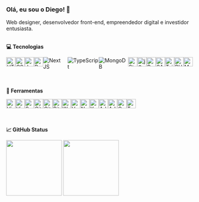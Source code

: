 
### Olá, eu sou o Diego! 👋
  
Web designer, desenvolvedor front-end, empreendedor digital e investidor entusiasta.<br><br>

<b>:computer: Tecnologias</b><br>

<div style='display: flex;'>
  <img alt="HTML5" style="height: 25px;" src="https://img.shields.io/badge/html5-%23E34F26.svg?&style=for-the-badge&logo=html5&logoColor=white"/>
  <img alt="CSS3" style="height: 25px;" src="https://img.shields.io/badge/css3-%231572B6.svg?&style=for-the-badge&logo=css3&logoColor=white"/>
  <img alt="JavaScript" style="height: 25px;" src="https://img.shields.io/badge/javascript-%23323330.svg?&style=for-the-badge&logo=javascript&logoColor=%23F7DF1E"/>
  <img alt="React" style="height: 25px;" src="https://img.shields.io/badge/react-%2320232a.svg?&style=for-the-badge&logo=react&logoColor=%2361DAFB"/>
  <img alt="Next JS" src="https://img.shields.io/badge/nextjs-%23000000.svg?style=for-the-badge&logo=next.js&logoColor=white"/>
  <img alt="TypeScript" src="https://img.shields.io/badge/typescript-%23007ACC.svg?style=for-the-badge&logo=typescript&logoColor=white"/>
  <img alt="MongoDB" src ="https://img.shields.io/badge/MongoDB-%234ea94b.svg?style=for-the-badge&logo=mongodb&logoColor=white"/>
  <img alt="Styled Components" style="height: 25px;" src="https://img.shields.io/badge/styled--components-DB7093?style=for-the-badge&logo=styled-components&logoColor=white"/>
  <img alt="jQuery" style="height: 25px;" src="https://img.shields.io/badge/jquery-%230769AD.svg?&style=for-the-badge&logo=jquery&logoColor=white"/>
  <img alt="Bootstrap" style="height: 25px;" src="https://img.shields.io/badge/bootstrap-%23563D7C.svg?&style=for-the-badge&logo=bootstrap&logoColor=white"/>
  <img alt="SASS" style="height: 25px;" src="https://img.shields.io/badge/SASS-hotpink.svg?&style=for-the-badge&logo=SASS&logoColor=white"/>
  <img alt="TailwindCSS" style="height: 25px;" src="https://img.shields.io/badge/tailwindcss-%2338B2AC.svg?&style=for-the-badge&logo=tailwind-css&logoColor=white"/>
  <img alt="PHP" style="height: 25px;" src="https://img.shields.io/badge/php-%23777BB4.svg?&style=for-the-badge&logo=php&logoColor=white"/>
  <img alt="MySQL" style="height: 25px;" src="https://img.shields.io/badge/mysql-%2300f.svg?&style=for-the-badge&logo=mysql&logoColor=white"/>
</div>

<br><br>
<b>:wrench: Ferramentas</b><br>
<div style='display: flex;'>
  <img alt="Visual Studio Code" style="height: 25px;" src="https://img.shields.io/badge/VisualStudioCode-0078d7.svg?&style=for-the-badge&logo=visual-studio-code&logoColor=white"/>
  <img alt="Visual Studio" style="height: 25px;" src="https://img.shields.io/badge/VisualStudio-5C2D91.svg?&style=for-the-badge&logo=visual-studio&logoColor=white"/>
  <img alt="Sublime Text" style="height: 25px;" src="https://img.shields.io/badge/sublime_text-%23575757.svg?&style=for-the-badge&logo=sublime-text&logoColor=important"/>
  <img alt="Git" style="height: 25px;" src="https://img.shields.io/badge/git-%23F05033.svg?&style=for-the-badge&logo=git&logoColor=white"/>
  <img alt="GitHub" style="height: 25px;" src="https://img.shields.io/badge/github-%23121011.svg?&style=for-the-badge&logo=github&logoColor=white"/>
  <img alt="Bitbucket" style="height: 25px;" src="https://img.shields.io/badge/bitbucket-%230047B3.svg?&style=for-the-badge&logo=bitbucket&logoColor=white"/>
  <img alt="WordPress" style="height: 25px;" src="https://img.shields.io/badge/WordPress-%23117AC9.svg?&style=for-the-badge&logo=WordPress&logoColor=white"/>
  <img alt="Vercel" style="height: 25px;" src="https://img.shields.io/badge/vercel-%23000000.svg?&style=for-the-badge&logo=vercel&logoColor=white"/>
  <img alt="Npm" style="height: 25px;" src="https://img.shields.io/badge/npm-CB3837?style=for-the-badge&logo=npm&logoColor=white"/>
  <img alt="Yarn" style="height: 25px;" src="https://img.shields.io/badge/Yarn-2C8EBB?style=for-the-badge&logo=yarn&logoColor=white"/>
  <img alt="Adobe Photoshop" style="height: 25px;" src="https://img.shields.io/badge/adobephotoshop-%2331A8FF.svg?&style=for-the-badge&logo=adobephotoshop&logoColor=white"/>
  <img alt="Adobe Illustrator" style="height: 25px;" src="https://img.shields.io/badge/adobeillustrator-%23FF9A00.svg?&style=for-the-badge&logo=adobeillustrator&logoColor=white"/>
  <img alt="Canva" style="height: 25px;" src="https://img.shields.io/badge/Canva-%2300C4CC.svg?&style=for-the-badge&logo=Canva&logoColor=white"/>
  <img alt="Trello" style="height: 25px;" src="https://img.shields.io/badge/Trello-%23026AA7.svg?&style=for-the-badge&logo=Trello&logoColor=white"/>
</div>
 
<br><br><b>📈 GitHub Status</b><br>

<img height="150em" src="https://github-readme-stats.vercel.app/api/top-langs/?username=diegokoscky&exclude_repo=KNN-Image-Classification&show_icons=true&hide_border=true&layout=compact&langs_count=8&theme=tokyonight"/>	

<img height="150em" src="https://github-readme-stats.vercel.app/api?username=diegokoscky&show_icons=true&hide_border=true&count_private=true&include_all_commits=true&theme=tokyonight" />
